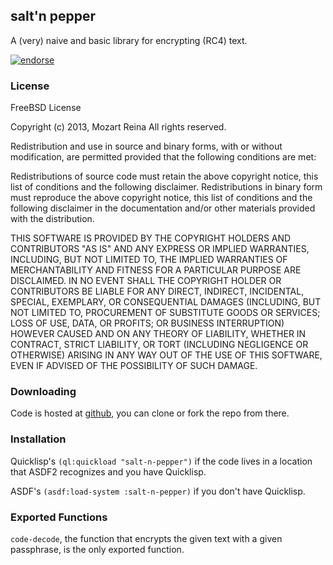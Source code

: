 ## salt'n pepper

A (very) naive and basic library for encrypting (RC4) text.

[![endorse](https://api.coderwall.com/paradigmshift/endorsecount.png)](https://coderwall.com/paradigmshift)

### License

FreeBSD License

Copyright (c) 2013, Mozart Reina
All rights reserved.

Redistribution and use in source and binary forms, with or without modification, are permitted provided that the following conditions are met:

Redistributions of source code must retain the above copyright notice, this list of conditions and the following disclaimer.
Redistributions in binary form must reproduce the above copyright notice, this list of conditions and the following disclaimer in the documentation and/or other materials provided with the distribution.

THIS SOFTWARE IS PROVIDED BY THE COPYRIGHT HOLDERS AND CONTRIBUTORS "AS IS" AND ANY EXPRESS OR IMPLIED WARRANTIES, INCLUDING, BUT NOT LIMITED TO, THE IMPLIED WARRANTIES OF MERCHANTABILITY AND FITNESS FOR A PARTICULAR PURPOSE ARE DISCLAIMED. IN NO EVENT SHALL THE COPYRIGHT HOLDER OR CONTRIBUTORS BE LIABLE FOR ANY DIRECT, INDIRECT, INCIDENTAL, SPECIAL, EXEMPLARY, OR CONSEQUENTIAL DAMAGES (INCLUDING, BUT NOT LIMITED TO, PROCUREMENT OF SUBSTITUTE GOODS OR SERVICES; LOSS OF USE, DATA, OR PROFITS; OR BUSINESS INTERRUPTION) HOWEVER CAUSED AND ON ANY THEORY OF LIABILITY, WHETHER IN CONTRACT, STRICT LIABILITY, OR TORT (INCLUDING NEGLIGENCE OR OTHERWISE) ARISING IN ANY WAY OUT OF THE USE OF THIS SOFTWARE, EVEN IF ADVISED OF THE POSSIBILITY OF SUCH DAMAGE.

### Downloading 

Code is hosted at [github](https://github.com/paradigmshift/salt-n-pepper), you can clone or fork the repo from there.

### Installation

Quicklisp's `(ql:quickload "salt-n-pepper")` if the code lives in a location that ASDF2 recognizes and you have Quicklisp.

ASDF's `(asdf:load-system :salt-n-pepper)` if you don't have Quicklisp.

### Exported Functions

`code-decode`, the function that encrypts the given text with a given passphrase, is the only exported function.

